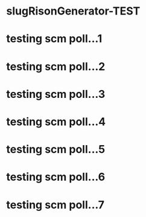# slugRisonGenerator-TEST
# testing scm poll...1
# testing scm poll...2
# testing scm poll...3
# testing scm poll...4
# testing scm poll...5
# testing scm poll...6
# testing scm poll...7

